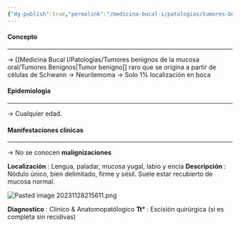 ```yaml
---
{"dg-publish":true,"permalink":"/medicina-bucal-i/patologias/tumores-benignos-de-la-mucosa-oral/tumores-mesenquimatosos/schwannoma/"}
---
```



#### Concepto
---

→ [[Medicina Bucal I/Patologias/Tumores benignos de la mucosa oral/Tumores Benignos\|Tumor benigno]] raro que se origina a partir de células de Schwann
→ Neurilemoma
→ Solo 1% localización en boca

#### Epidemiologia
---

→ Cualquier edad.
#### Manifestaciones clinicas
---

→ No se conocen **malignizaciones**

**Localización** : Lengua, paladar, mucosa yugal, labio y encía
**Descripción** : Nódulo único, bien delimitado, firme y sésil. Suele estar recubierto de mucosa normal.

![Pasted image 20231128215611.png](/img/user/Cirugia%20Bucal%20I/Medias/Pasted%20image%2020231128215611.png)

**Diagnostico** : Clinico & Anatomopatólogico
**Tt°** : Escisión quirúrgica (si es completa sin recidivas)
